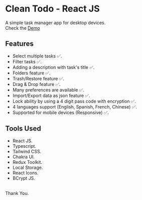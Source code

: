 # Clean Todo - React JS

A simple task manager app for desktop devices.<br/>
Check the [Demo](https://clean-to-do.netlify.app/)

## Features

- Select multiple tasks ✅.
- Filter tasks ✅.
- Adding a description with task's title ✅.
- Folders feature ✅.
- Trash/Restore feature ✅.
- Drag & Drop feature ✅.
- Many preferences are available ✅.
- Import/Export data as json feature ✅.
- Lock ability by using a 4 digit pass code with encryption ✅.
- 4 languages support (English, Spanish, French, Chinese) ✅.
- Supported for mobile devices (Responsive) ✅.

## Tools Used

- React JS.
- Typescript.
- Tailwind CSS.
- Chakra UI.
- Redux Toolkit.
- Local Storage.
- React Icons.
- BCrypt JS.
  <br/>
  <br/>

Thank You.
